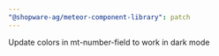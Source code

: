 ```yaml
---
"@shopware-ag/meteor-component-library": patch
---
```


Update colors in mt-number-field to work in dark mode
